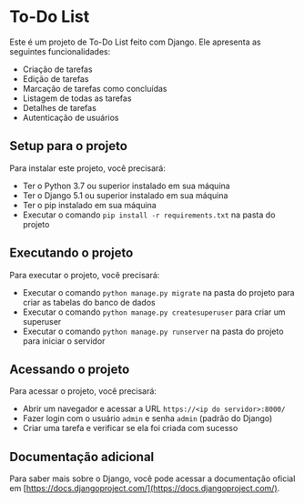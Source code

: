 # To-Do List

Este é um projeto de To-Do List feito com Django. Ele apresenta as seguintes funcionalidades:  

* Criação de tarefas
* Edição de tarefas
* Marcação de tarefas como concluídas
* Listagem de todas as tarefas
* Detalhes de tarefas
* Autenticação de usuários

## Setup para o projeto

Para instalar este projeto, você precisará:

* Ter o Python 3.7 ou superior instalado em sua máquina
* Ter o Django 5.1 ou superior instalado em sua máquina
* Ter o pip instalado em sua máquina
* Executar o comando `pip install -r requirements.txt` na pasta do projeto

## Executando o projeto

Para executar o projeto, você precisará:

* Executar o comando `python manage.py migrate` na pasta do projeto para criar as tabelas do banco de dados
* Executar o comando `python manage.py createsuperuser` para criar um superuser
* Executar o comando `python manage.py runserver` na pasta do projeto para iniciar o servidor

## Acessando o projeto

Para acessar o projeto, você precisará:

* Abrir um navegador e acessar a URL `https://<ip do servidor>:8000/`
* Fazer login com o usuário `admin` e senha `admin` (padrão do Django)
* Criar uma tarefa e verificar se ela foi criada com sucesso

## Documentação adicional

Para saber mais sobre o Django, você pode acessar a documentação oficial em [https://docs.djangoproject.com/](https://docs.djangoproject.com/).